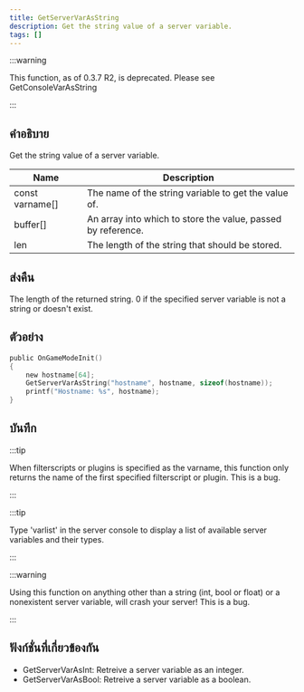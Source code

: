 ```yaml
---
title: GetServerVarAsString
description: Get the string value of a server variable.
tags: []
---
```


:::warning

This function, as of 0.3.7 R2, is deprecated. Please see GetConsoleVarAsString

:::

## คำอธิบาย

Get the string value of a server variable.

| Name            | Description                                                  |
| --------------- | ------------------------------------------------------------ |
| const varname[] | The name of the string variable to get the value of.         |
| buffer[]        | An array into which to store the value, passed by reference. |
| len             | The length of the string that should be stored.              |

## ส่งคืน

The length of the returned string. 0 if the specified server variable is not a string or doesn't exist.

## ตัวอย่าง

```c
public OnGameModeInit()
{
    new hostname[64];
    GetServerVarAsString("hostname", hostname, sizeof(hostname));
    printf("Hostname: %s", hostname);
}
```

## บันทึก

:::tip

When filterscripts or plugins is specified as the varname, this function only returns the name of the first specified filterscript or plugin. This is a bug.

:::

:::tip

Type 'varlist' in the server console to display a list of available server variables and their types.

:::

:::warning

Using this function on anything other than a string (int, bool or float) or a nonexistent server variable, will crash your server! This is a bug.

:::

## ฟังก์ชั่นที่เกี่ยวข้องกัน

- GetServerVarAsInt: Retreive a server variable as an integer.
- GetServerVarAsBool: Retreive a server variable as a boolean.
